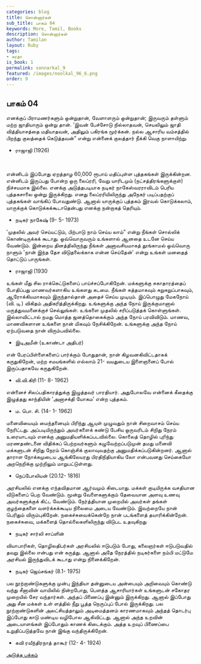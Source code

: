 ```yaml
---
categories: blog
title: சொன்னார்கள்
sub_title: பாகம் 04
keywords: More, Tamil, Books
description: சொன்னார்கள்
author: Tamilan
layout: Ruby
tags:
- சுரதா
is_book: 1
permalink: sonnarkal_9
featured: /images/noolkal_96_6.png
order: 9
---
```



## பாகம் 04

எனக்குப் பிராமணர்களும் ஒன்றுதான், வேளாளரும் ஒன்றுதான்; இருவரும் தள்ளும் மற்ற ஜாதியாரும் ஒன்று தான். ‘இவன் பேச்சோடு நில்லாதவன், செயலிலும் ஜாதி வித்தியாசத்தை மதியாதவன், அதிலும் பகிரங்க மூர்க்கன். நல்ல ஆசாரிய வம்சத்தில் பிறந்து குலத்தைக் கெடுத்தவன்” என்று என்னைக் குலத்தார் நீக்கி வெகு நாளாயிற்று.

  * ராஜாஜி (1926)

﻿

என்னிடம் இப்போது ஏறத்தாழ 60,000 ரூபாய் மதிப்புள்ள புத்தகங்கள் இருக்கின்றன. என்னிடம் இருப்பது போன்ற ஒரு லைப்ரரி, வேறு யாரிடமும் (நட்சத்திரங்களுக்குள்) நிச்சயமாக இல்லை. எனக்கு அடுத்தபடியாக நடிகர் நாகேஸ்வரராவிடம் பெரிய புத்தகசாலை ஒன்று இருக்கிறது. எனது லைப்ரரியிலிருந்து அநேகர் படிப்பதற்குப் புத்தகங்கள் வாங்கிப் போவதுண்டு. ஆனால் யாருக்குப் புத்தகம் இரவல் கொடுக்கலாம், யாருக்குக் கொடுக்கக்கூடாதென்பது எனக்கு நன்றாகத் தெரியும்.

  * நடிகர் நாகேஷ் (9- 5- 1973)

'முதலில் அவர் செய்யட்டும், பிற்பாடு நாம் செய்ய லாம்” என்று நீங்கள் சொல்லிக் கொண்டிருக்கக் கூடாது. ஒவ்வொருவரும் உங்களால் ஆனதை உடனே செய்ய வேண்டும். இன்றைய தினத்திலிருந்து நீங்கள் அனாவசியமாகத் தூங்காமல் ஒவ்வொரு நாளும் 'நான் இந்த தேச விடுதலைக்காக என்ன செய்தேன்' என்று உங்கள் மனதைத் தொட்டுப் பாருங்கள்.

  * ராஜாஜி (1930

உங்கள் மீது சில ராக்கெட்டுகளைப் பாய்ச்சப்போகிறேன். மக்களுக்கு சுகாதாரத்தைப் போதிப்பது மாணவர்களாகிய உங்களது கடமை. நீங்கள் சுத்தமாகவும் சுறுசுறுப்பாகவும், ஆரோக்கியமாகவும் இருந்தால்தான் அதைச் செய்ய முடியும். இப்பொழுது மேகநோய் (வி. டி.) விகிதம் அதிகரித்திருக்கிறது. உங்களுக்கு அந்த நோய் இருக்குமானால் மருத்துவமனைக்குச் செல்லுங்கள். உங்களை முதலில் சரிப்படுத்தக் கொள்ளுங்கள். இல்லாவிட்டால் நமது மொத்த ஜனத்தொகைக்கும் அந்த நோய் பரவிவிடும். மாணவ, மாணவிகளான உங்களை நான் மிகவும் நேசிக்கிறேன். உங்களுக்கு அந்த நோய் ஏற்படுவதை நான் விரும்பவில்லை.

  * இடிஅமீன் (உகாண்டா அதிபர்)

என் பேரப்பிள்ளைகளைப் பார்க்கும் போதுதான், நான் கிழவனகிவிட்டதாகக் கருதுகிறேன், மற்ற சமயங்களில் எல்லாம் 21- வயதுடைய இளைஞனைப் போல் இருப்பதாகவே கருதுகிறேன்.

  * வி.வி.கிரி (11- 8- 1962)

என்னைச் சிலப்பதிகாரத்துக்கு இழுத்தவர் பாரதியார். அதுபோலவே என்னைக் கீதைக்கு இழுத்தது காந்தியின் ‘அனாசக்தி யோகம’ என்ற புத்தகம்.

  * ம. பொ. சி. (14- 1- 1962)

மனைவியையும் மைந்தனையும் பிரிந்து ஆயுள் முழுவதும் நான் சிறைவாசம் செய்ய நேரிட்டது. அப்படியிருந்தும் அவர்களைக் கண்டு பேசிய ஒருவரிடம் சிறிது நேரம் உரையாடவும் எனக்கு அனுமதியளிக்கப்படவில்லை. கொலைத் தொழில் புரிந்து மரணதண்டனை விதிக்கப் பெற்றவர்களும் கழுவேற்றப்படுமுன் தமது மனைவி மக்களுடன் சிறிது நேரம் கொஞ்சிக் குலாவுவதற்கு அனுமதிக்கப்படுகின்றனர். ஆனால் தாராள நோக்கமுடைய ஆங்கிலேயரது பிரதிநிதியாகிய லோ என்பவனது செய்கையோ அறநெறிக்கு முற்றிலும் மாறுபட்டுள்ளது.

  * நெப்போலியன் (20.12- 1816)

அரசியலில் எனக்கு எந்தவிதமான ஆர்வமும் கிடையாது. மக்கள் குடியிருக்க வசதியான வீடுகளைப் பெற வேண்டும். மூன்று வேளைகளுக்கும் தேவையான அளவு உணவு அவர்களுக்குக் கிட்ட வேண்டும். நேர்த்தியான முறையில் அவர்கள் தங்கள் குழந்தைகளை வளர்க்கக்கூடிய நிலைமை அடைய வேண்டும். இவற்றையே நான் பெரிதும் விரும்புகிறேன். நகைச்சுவைக்கென்றே நான் படங்களைத் தயாரிக்கின்றேன். நகைச்சுவை, மக்களைத் தொல்லைகளிலிருந்து விடுபட உதவுகிறது

  * நடிகர் சார்லி சாப்ளின்

வியாபாரிகள், தொழிலதிபர்கள் அரசியலில் ஈடுபடும் போது, கலைஞர்கள் ஈடுபடுவதில் தவறு இல்லை என்பது என் கருத்து. ஆனால் அதே நேரத்தில் நடிகர்களை நம்பி மட்டுமே அரசியல் இருந்துவிடக் கூடாது என்று நினைக்கிறேன்.

  * நடிகர் ஜெய்சங்கர் (8.1- 1975)

பல நூற்றாண்டுகளுக்கு முன்பு இந்தியா தன்னுடைய அன்பையும் அறிவையும் கொண்டு வந்து சீனாவின் வாயிலில் நின்றபோது, பெளத்த ஆசாரியார்கள் உங்களுடன் சகோதர முறையில் சேர வந்தார்கள். அந்தப் பிணைப்பு இன்னும் இருக்கிறது. ஆனால் இப்போது அது சீன மக்கள் உள் ளத்தில் நீறு பூத்த நெருப்புப் போல் இருக்கிறது. பல நூற்றாண்டுகளின் அலட்சியத்தாலும் அடிமைத்தனம் காரணமாகவும் அந்தத் தொடர்பு இப்போது காடு மண்டிய வழிபோல ஆகிவிட்டது. ஆனால் அந்த உறவின் அடையாளங்கள் இப்போதும் காணக் கிடைக்கும். அத்த உறவுப் பிணைப்பை உறுதிப்படுத்தவே நான் இங்கு வந்திருக்கிறேன்.

  * கவி ரவீந்திரநாத் தாகூர் (12- 4- 1924)

[அடுத்த பக்கம்](sonnarkal_10)